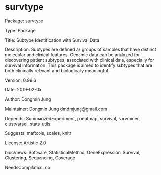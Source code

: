# survtype

Package: survtype

Type: Package

Title: Subtype Identification with Survival Data

Description: Subtypes are defined as groups of samples that have distinct molecular and clinical features. Genomic data can be analyzed for discovering patient subtypes, associated with clinical data, especially for survival information. This package is aimed to identify subtypes that are both clinically relevant and biologically meaningful.

Version: 0.99.6

Date: 2019-02-05

Author: Dongmin Jung

Maintainer: Dongmin Jung <dmdmjung@gmail.com>

Depends: SummarizedExperiment, pheatmap, survival, survminer, clustvarsel, stats, utils

Suggests: maftools, scales, knitr

License: Artistic-2.0

biocViews: Software, StatisticalMethod, GeneExpression, Survival, Clustering, Sequencing, Coverage

NeedsCompilation: no





